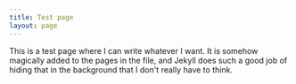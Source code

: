 ```yaml
---
title: Test page
layout: page
---
```


This is a test page where I can write whatever I want. It is somehow magically added to the pages in the file, and Jekyll does such a good job of hiding that in the background that I don't really have to think.
